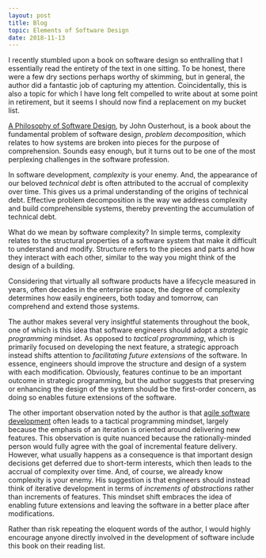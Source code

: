 ```yaml
---
layout: post
title: Blog
topic: Elements of Software Design
date: 2018-11-13
---
```

<div class="content" markdown="1">
I recently stumbled upon a book on software design so enthralling that I essentially read the entirety of the text in one sitting. To be honest, there were a few dry sections perhaps worthy of skimming, but in general, the author did a fantastic job of capturing my attention. Coincidentally, this is also a topic for which I have long felt compelled to write about at some point in retirement, but it seems I should now find a replacement on my bucket list.

[A Philosophy of Software Design](https://www.amazon.com/Philosophy-Software-Design-John-Ousterhout/dp/1732102201), by John Ousterhout, is a book about the fundamental problem of software design, _problem decomposition_, which relates to how systems are broken into pieces for the purpose of comprehension. Sounds easy enough, but it turns out to be one of the most perplexing challenges in the software profession.

In software development, _complexity_ is your enemy. And, the appearance of our beloved _technical debt_ is often attributed to the accrual of complexity over time. This gives us a primal understanding of the origins of technical debt. Effective problem decomposition is the way we address complexity and build comprehensible systems, thereby preventing the accumulation of technical debt.

What do we mean by software complexity? In simple terms, complexity relates to the structural properties of a software system that make it difficult to understand and modify. Structure refers to the pieces and parts and how they interact with each other, similar to the way you might think of the design of a building.

Considering that virtually all software products have a lifecycle measured in years, often decades in the enterprise space, the degree of complexity determines how easily engineers, both today and tomorrow, can comprehend and extend those systems.

The author makes several very insightful statements throughout the book, one of which is this idea that software engineers should adopt a _strategic programming_ mindset. As opposed to _tactical programming_, which is primarily focused on developing the next feature, a strategic approach instead shifts attention to _facilitating future extensions_ of the software. In essence, engineers should improve the structure and design of a system with each modification. Obviously, features continue to be an important outcome in strategic programming, but the author suggests that preserving or enhancing the design of the system should be the first-order concern, as doing so enables future extensions of the software.

The other important observation noted by the author is that [agile software development](https://en.wikipedia.org/wiki/Agile_software_development) often leads to a tactical programming mindset, largely because the emphasis of an iteration is oriented around delivering new features. This observation is quite nuanced because the rationally-minded person would fully agree with the goal of incremental feature delivery. However, what usually happens as a consequence is that important design decisions get deferred due to short-term interests, which then leads to the accrual of complexity over time. And, of course, we already know complexity is your enemy. His suggestion is that engineers should instead think of iterative development in terms of _increments of abstractions_ rather than increments of features. This mindset shift embraces the idea of enabling future extensions and leaving the software in a better place after modifications.

Rather than risk repeating the eloquent words of the author, I would highly encourage anyone directly involved in the development of software include this book on their reading list.
</div>

